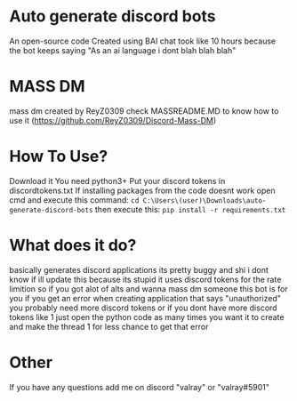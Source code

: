 # Auto generate discord bots
An open-source code Created using BAI chat took like 10 hours because the bot keeps saying "As an ai language i dont blah blah blah"

# MASS DM
mass dm created by ReyZ0309 check MASSREADME.MD to know how to use it (https://github.com/ReyZ0309/Discord-Mass-DM)

# How To Use?
Download it
You need python3+
Put your discord tokens in discordtokens.txt
If installing packages from the code doesnt work open cmd and execute this command: ``cd C:\Users\(user)\Downloads\auto-generate-discord-bots`` then execute this: ``pip install -r requirements.txt``

# What does it do?
basically generates discord applications its pretty buggy and shi i dont know if ill update this because its stupid
it uses discord tokens for the rate limition so if you got alot of alts and wanna mass dm someone this bot is for you
if you get an error when creating application that says "unauthorized" you probably need more discord tokens or if you dont have more discord tokens like 1 just open the python code as many times you want it to create and make the thread 1 for less chance to get that error

# Other

If you have any questions add me on discord "valray" or "valray#5901"
